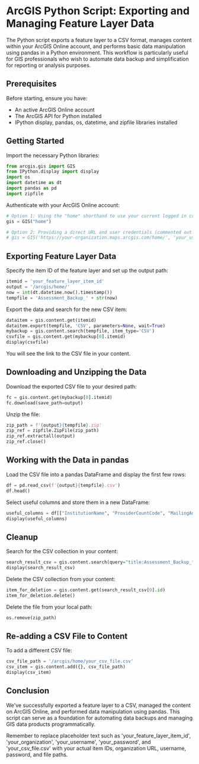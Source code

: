 # ArcGIS Python Script: Exporting and Managing Feature Layer Data

The Python script exports a feature layer to a CSV format, manages content within your ArcGIS Online account, and performs basic data manipulation using pandas in a Python environment. This workflow is particularly useful for GIS professionals who wish to automate data backup and simplification for reporting or analysis purposes.

## Prerequisites

Before starting, ensure you have:

- An active ArcGIS Online account
- The ArcGIS API for Python installed
- IPython display, pandas, os, datetime, and zipfile libraries installed

## Getting Started

Import the necessary Python libraries:

```python
from arcgis.gis import GIS
from IPython.display import display
import os
import datetime as dt
import pandas as pd
import zipfile
```

Authenticate with your ArcGIS Online account:

```python
# Option 1: Using the "home" shorthand to use your current logged in credentials
gis = GIS("home")

# Option 2: Providing a direct URL and user credentials (commented out here)
# gis = GIS('https://your-organization.maps.arcgis.com/home/', 'your_username', 'your_password')
```

## Exporting Feature Layer Data

Specify the item ID of the feature layer and set up the output path:

```python
itemid = 'your_feature_layer_item_id'
output = '/arcgis/home/'
now = int(dt.datetime.now().timestamp())
tempfile = 'Assessment_Backup_' + str(now)
```

Export the data and search for the new CSV item:

```python
dataitem = gis.content.get(itemid)
dataitem.export(tempfile, 'CSV', parameters=None, wait=True)
mybackup = gis.content.search(tempfile, item_type='CSV')
csvfile = gis.content.get(mybackup[0].itemid)
display(csvfile)
```

You will see the link to the CSV file in your content.

## Downloading and Unzipping the Data

Download the exported CSV file to your desired path:

```python
fc = gis.content.get(mybackup[0].itemid)
fc.download(save_path=output)
```

Unzip the file:

```python
zip_path = f'{output}{tempfile}.zip'
zip_ref = zipfile.ZipFile(zip_path)
zip_ref.extractall(output)
zip_ref.close()
```

## Working with the Data in pandas

Load the CSV file into a pandas DataFrame and display the first few rows:

```python
df = pd.read_csv(f'{output}{tempfile}.csv')
df.head()
```

Select useful columns and store them in a new DataFrame:

```python
useful_columns = df[["InstitutionName", "ProviderCountCode", "MailingAddress"]]
display(useful_columns)
```

## Cleanup

Search for the CSV collection in your content:

```python
search_result_csv = gis.content.search(query="title:Assessment_Backup_*")
display(search_result_csv)
```

Delete the CSV collection from your content:

```python
item_for_deletion = gis.content.get(search_result_csv[0].id)
item_for_deletion.delete()
```

Delete the file from your local path:

```python
os.remove(zip_path)
```

## Re-adding a CSV File to Content

To add a different CSV file:

```python
csv_file_path = '/arcgis/home/your_csv_file.csv'
csv_item = gis.content.add({}, csv_file_path)
display(csv_item)
```

## Conclusion

We've successfully exported a feature layer to a CSV, managed the content on ArcGIS Online, and performed data manipulation using pandas. This script can serve as a foundation for automating data backups and managing GIS data products programmatically.

Remember to replace placeholder text such as 'your_feature_layer_item_id', 'your_organization', 'your_username', 'your_password', and 'your_csv_file.csv' with your actual item IDs, organization URL, username, password, and file paths.

